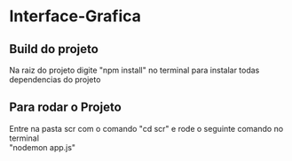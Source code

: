 # Interface-Grafica
## Build do projeto
Na raiz do projeto digite "npm install" no terminal para instalar todas<br> dependencias do projeto 
## Para rodar o Projeto 
Entre na pasta scr com o comando "cd scr" e rode o seguinte comando no terminal<br>
"nodemon app.js"

